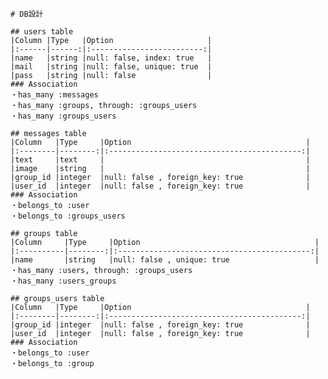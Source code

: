     # DB設計
    
    ## users table
    |Column |Type   |Option                     |
    |:------|------:|:-------------------------:|
    |name   |string |null: false, index: true   |
    |mail   |string |null: false, unique: true  |
    |pass   |string |null: false                |
    ### Association
    ・has_many :messages
    ・has_many :groups, through: :groups_users
    ・has_many :groups_users

    ## messages table
    |Column   |Type     |Option                                       |
    |:--------|--------:|:-------------------------------------------:|
    |text     |text     |                                             |
    |image    |string   |                                             |
    |group_id |integer  |null: false , foreign_key: true              |
    |user_id  |integer  |null: false , foreign_key: true              |
    ### Association
    ・belongs_to :user
    ・belongs_to :groups_users

    ## groups table
    |Column     |Type     |Option                                       |
    |:----------|--------:|:-------------------------------------------:|
    |name       |string   |null: false , unique: true                   |
    ・has_many :users, through: :groups_users
    ・has_many :users_groups

    ## groups_users table
    |Column   |Type     |Option                                       |
    |:--------|--------:|:-------------------------------------------:|
    |group_id |integer  |null: false , foreign_key: true              |
    |user_id  |integer  |null: false , foreign_key: true              |
    ### Association
    ・belongs_to :user
    ・belongs_to :group
